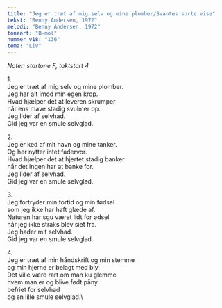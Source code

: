 ```yaml
---
title: "Jeg er træt af mig selv og mine plomber/Svantes sorte vise"
tekst: "Benny Andersen, 1972"
melodi: "Benny Andersen, 1972"
toneart: "B-mol"
nummer_v18: "136"
tema: "Liv"
---
```

*Noter: startone F, taktstart 4*

1\.\
Jeg er træt af mig selv og mine plomber.\
Jeg har alt imod min egen krop.\
Hvad hjælper det at leveren skrumper\
når ens mave stadig svulmer op.\
Jeg lider af selvhad.\
Gid jeg var en smule selvglad.

2\.\
Jeg er ked af mit navn og mine tanker.\
Og her nytter intet fadervor.\
Hvad hjælper det at hjertet stadig banker\
når det ingen har at banke for.\
Jeg lider af selvhad.\
Gid jeg var en smule selvglad.

3\.\
Jeg fortryder min fortid og min fødsel\
som jeg ikke har haft glæde af.\
Naturen har sgu været lidt for ødsel\
når jeg ikke straks blev siet fra.\
Jeg hader mit selvhad.\
Gid jeg var en smule selvglad.

4\.\
Jeg er træt af min håndskrift og min stemme\
og min hjerne er belagt med bly.\
Det ville være rart om man ku glemme\
hvem man er og blive født påny\
befriet for selvhad\
og en lille smule selvglad.\
